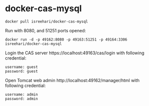 docker-cas-mysql
============================

```
docker pull isreehari/docker-cas-mysql
```

Run with 8080, and 51251 ports opened:
```
docker run -d -p 49162:8080 -p 49163:51251 -p 49164:3306 isreehari/docker-cas-mysql
```

Login the CAS server https://localhost:49163/cas/login with following credential:
```
username: guest
password: guest
```

Open Tomcat web admin http://localhost:49162/manager/html with following credential:
```
username: admin
password: admin
```

